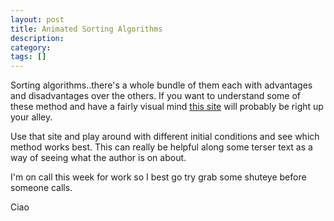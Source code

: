 ```yaml
---
layout: post
title: Animated Sorting Algorithms
description:
category:
tags: []
---
```


Sorting algorithms..there's a whole bundle of them each with advantages and disadvantages over the others. If you want to understand some of these method and have a fairly visual mind [this site](http://www.sorting-algorithms.com/?) will probably be right up your alley.

Use that site and play around with different initial conditions and see which method works best. This can really be helpful along some terser text as a way of seeing what the author is on about.

I'm on call this week for work so I best go try grab some shuteye before someone calls.

Ciao